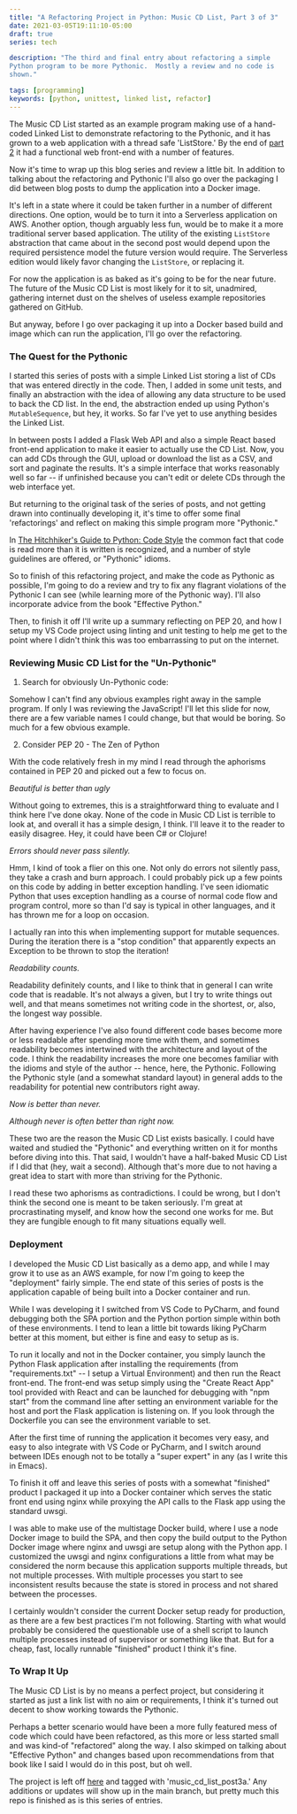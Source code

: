 ```yaml
---
title: "A Refactoring Project in Python: Music CD List, Part 3 of 3"
date: 2021-03-05T19:11:10-05:00
draft: true
series: tech

description: "The third and final entry about refactoring a simple
Python program to be more Pythonic.  Mostly a review and no code is
shown."

tags: [programming]
keywords: [python, unittest, linked list, refactor]
---
```


The Music CD List started as an example program making use of a
hand-coded Linked List to demonstrate refactoring to the Pythonic, and
it has grown to a web application with a thread safe 'ListStore.'  By
the end of [part 2](/posts/music-cd-list-part2) it had a functional
web front-end with a number of features.

Now it's time to wrap up this blog series and review a little bit.  In
addition to talking about the refactoring and Pythonic I'll also go
over the packaging I did between blog posts to dump the application
into a Docker image.

It's left in a state where it could be taken further in a number of
different directions.  One option, would be to turn it into a
Serverless application on AWS.  Another option, though arguably less
fun, would be to make it a more traditional server based application.
The utility of the existing `ListStore` abstraction that came about in
the second post would depend upon the required persistence model the
future version would require.  The Serverless edition would likely
favor changing the `ListStore`, or replacing it.

For now the application is as baked as it's going to be for the near
future.  The future of the Music CD List is most likely for it to sit,
unadmired, gathering internet dust on the shelves of useless example
repositories gathered on GitHub.

But anyway, before I go over packaging it up into a Docker based build and image
which can run the application, I'll go over the refactoring.

### The Quest for the Pythonic ###

I started this series of posts with a simple Linked List storing a
list of CDs that was entered directly in the code.  Then, I added in
some unit tests, and finally an abstraction with the idea of allowing
any data structure to be used to back the CD list.  In the end, the
abstraction ended up using Python's `MutableSequence`, but hey, it
works.  So far I've yet to use anything besides the Linked List.

In between posts I added a Flask Web API and also a simple React based
front-end application to make it easier to actually use the CD List.
Now, you can add CDs through the GUI, upload or download
the list as a CSV, and sort and paginate the results.  It's a simple
interface that works reasonably well so far -- if unfinished
because you can't edit or delete CDs through the web interface yet.

But returning to the original task of the series of posts, and not
getting drawn into continually developing it, it's time to offer some
final 'refactorings' and reflect on making this simple program more
"Pythonic."

In [The Hitchhiker's Guide to Python: Code
Style](https://docs.python-guide.org/writing/style) the common fact
that code is read more than it is written is recognized, and a number
of style guidelines are offered, or "Pythonic" idioms.

So to finish of this refactoring project, and make the code as
Pythonic as possible, I'm going to do a review and try to fix any
flagrant violations of the Pythonic I can see (while learning more of
the Pythonic way).  I'll also incorporate advice from the book
"Effective Python."

Then, to finish it off I'll write up a summary reflecting on PEP 20,
and how I setup my VS Code project using linting and unit testing to
help me get to the point where I didn't think this was too embarrassing
to put on the internet.

### Reviewing Music CD List for the "Un-Pythonic" ###

1) Search for obviously Un-Pythonic code:

Somehow I can't find any obvious examples right away in the sample
program.  If only I was reviewing the JavaScript!  I'll let this slide
for now, there are a few variable names I could change, but that would
be boring.  So much for a few obvious example.

2) Consider PEP 20 - The Zen of Python

With the code relatively fresh in my mind I read through the aphorisms
contained in PEP 20 and picked out a few to focus on.

*Beautiful is better than ugly*

Without going to extremes, this is a straightforward thing to
evaluate and I think here I've done okay.  None of the code in
Music CD List is terrible to look at, and overall it has a simple
design, I think.  I'll leave it to the reader to easily disagree.
Hey, it could have been C# or Clojure!

*Errors should never pass silently.*

Hmm, I kind of took a flier on this one.  Not only do errors not
silently pass, they take a crash and burn approach.  I could probably
pick up a few points on this code by adding in better exception
handling.  I've seen idiomatic Python that uses exception handling as a
course of normal code flow and program control, more so than I'd say
is typical in other languages, and it has thrown me for a loop on
occasion.

I actually ran into this when implementing support for mutable
sequences.  During the iteration there is a "stop condition" that
apparently expects an Exception to be thrown to stop the iteration!

*Readability counts.*

Readability definitely counts, and I like to think that in general I
can write code that is readable.  It's not always a given, but I try
to write things out well, and that means sometimes not writing code
in the shortest, or, also, the longest way possible.

After having experience I've also found different code bases become
more or less readable after spending more time with them, and
sometimes readability becomes intertwined with the architecture and
layout of the code.  I think the readability increases the more one
becomes familiar with the idioms and style of the author -- hence,
here, the Pythonic.  Following the Pythonic style (and a somewhat
standard layout) in general adds to the readability for potential new
contributors right away.

*Now is better than never.*

<i>Although never is often better than *right* now.</i>

These two are the reason the Music CD List exists basically.  I could
have waited and studied the "Pythonic" and everything written on it
for months before diving into this.  That said, I wouldn't have a
half-baked Music CD List if I did that (hey, wait a second).  Although
that's more due to not having a great idea to start with more than
striving for the Pythonic.

I read these two aphorisms as contradictions.  I could be wrong, but I
don't think the second one is meant to be taken seriously.  I'm great
at procrastinating myself, and know how the second one works for me.
But they are fungible enough to fit many situations equally well.

### Deployment ###

I developed the Music CD List basically as a demo app, and while I may
grow it to use as an AWS example, for now I'm going to keep the
"deployment" fairly simple.  The end state of this series of posts is
the application capable of being built into a Docker container and
run.

While I was developing it I switched from VS Code to PyCharm, and
found debugging both the SPA portion and the Python portion simple
within both of these environments.  I tend to lean a little bit
towards liking PyCharm better at this moment, but either is fine and
easy to setup as is.

To run it locally and not in the Docker container, you simply launch
the Python Flask application after installing the requirements (from
"requirements.txt" -- I setup a Virtual Environment) and then run the
React front-end.  The front-end was setup simply using the "Create React
App" tool provided with React and can be launched for debugging with
"npm start" from the command line after setting an environment
variable for the host and port the Flask application is listening on.
If you look through the Dockerfile you can see the environment
variable to set.

After the first time of running the application it becomes very easy,
and easy to also integrate with VS Code or PyCharm, and I switch
around between IDEs enough not to be totally a "super expert" in any
(as I write this in Emacs).

To finish it off and leave this series of posts with a somewhat
"finished" product I packaged it up into a Docker container which
serves the static front end using nginx while proxying the API calls
to the Flask app using the standard uwsgi.

I was able to make use of the multistage Docker build, where I use a
node Docker image to build the SPA, and then copy the build output to
the Python Docker image where nginx and uwsgi are setup along with the
Python app.  I customized the uwsgi and nginx configurations a little
from what may be considered the norm because this application supports
multiple threads, but not multiple processes.  With multiple processes
you start to see inconsistent results because the state is stored in
process and not shared between the processes.

I certainly wouldn't consider the current Docker setup ready for
production, as there are a few best practices I'm not following.
Starting with what would probably be considered the questionable use
of a shell script to launch multiple processes instead of supervisor
or something like that.  But for a cheap, fast, locally runnable
"finished" product I think it's fine.

### To Wrap It Up ###

The Music CD List is by no means a perfect project, but considering it
started as just a link list with no aim or requirements, I think it's
turned out decent to show working towards the Pythonic.

Perhaps a better scenario would have been a more fully featured mess
of code which could have been refactored, as this more or less started
small and was kind-of "refactored" along the way.  I also skimped on
talking about "Effective Python" and changes based upon
recommendations from that book like I said I would do in this post,
but oh well.

The project is left off
[here](https://github.com/tylerlrhodes/cd-list-refactoring-demo/tree/music_cd_list_post3a)
and tagged with 'music_cd_list_post3a.'  Any additions or updates will
show up in the main branch, but pretty much this repo is finished as
is this series of entries.









